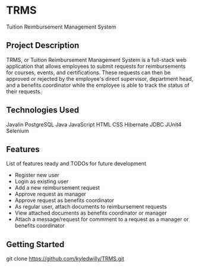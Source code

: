 # TRMS
Tuition Reimbursement Management System

## Project Description

TRMS, or Tuition Reimbursement Management System is a full-stack web application that allows employees to submit requests for reimbursements for courses, events, and certifications. These requests can then be approved or rejected by the employee's direct supervisor, department head, and a benefits coordinator while the employee is able to track the status of their requests.

## Technologies Used

Javalin 
PostgreSQL 
Java
JavaScript
HTML
CSS
Hibernate
JDBC
JUnit4
Selenium

## Features

List of features ready and TODOs for future development
* Register new user
* Login as existing user
* Add a new reimbursement request
* Approve request as manager
* Approve request as benefits coordinator
* As regular user, attach documents to reimbursement requests
* View attached documents as benefits coordinator or manager
* Attach a message/request for commment to a request as a manager or benefits coordinator


## Getting Started
   
git clone https://github.com/kyledwilly/TRMS.git
